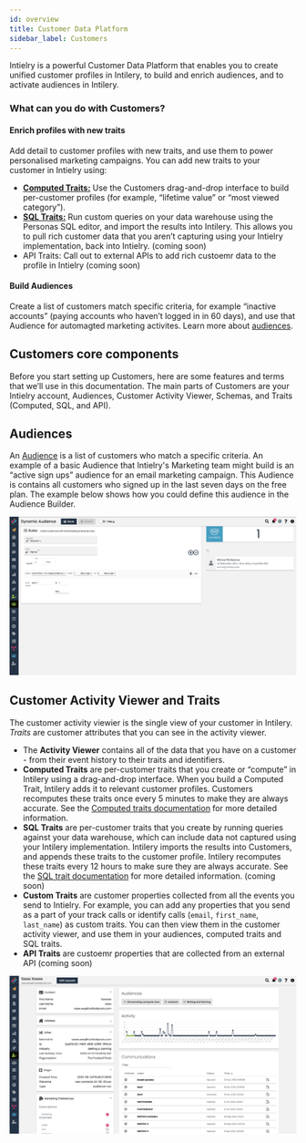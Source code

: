 ```yaml
---
id: overview
title: Customer Data Platform
sidebar_label: Customers
---
```


Intielry is a powerful Customer Data Platform that enables you to create unified customer profiles in Intilery, to build and enrich audiences, and to activate audiences in Intilery.

### What can you do with Customers?

#### Enrich profiles with new traits

Add detail to customer profiles with new traits, and use them to power personalised marketing campaigns. You can add new traits to your customer in Intielry using:

- [**Computed Traits:**](../customers/computed-traits/) Use the Customers drag-and-drop interface to build per-customer profiles (for example, “lifetime value” or “most viewed category”).
- [**SQL Traits:**](../customers/sql-traits/) Run custom queries on your data warehouse using the Personas SQL editor, and import the results into Intilery. This allows you to pull rich customer data that you aren’t capturing using your Intielry implementation, back into Intielry. (coming soon)
- API Traits: Call out to external APIs to add rich custoemr data to the profile in Intielry (coming soon)

#### Build Audiences

Create a list of customers match specific criteria, for example “inactive accounts” (paying accounts who haven’t logged in in 60 days), and use that Audience for automagted marketing activites. Learn more about [audiences](../customers/audiences).

## Customers core components

Before you start setting up Customers, here are some features and terms that we’ll use in this documentation. The main parts of Customers are your Intielry account, Audiences, Customer Activity Viewer, Schemas, and Traits (Computed, SQL, and API).

## Audiences

An [Audience](../customers/audiences/) is a list of customers who match a specific criteria. An example of a basic Audience that Intielry's Marketing team might build is an “active sign ups” audience for an email marketing campaign. This Audience is contains all customers who signed up in the last seven days on the free plan. The example below shows how you could define this audience in the Audience Builder.

![Fre Plan Audicne](/img/audience-signup.png)

## Customer Activity Viewer and Traits

The customer activity viewier is the single view of your customer in Intilery. *Traits* are customer attributes that you can see in the activity viewer.

- The **Activity Viewer** contains all of the data that you have on a customer - from their event history to their traits and identifiers.
- **Computed Traits** are per-customer traits that you create or “compute” in Intilery using a drag-and-drop interface. When you build a Computed Trait, Intilery adds it to relevant customer profiles. Customers recomputes these traits once every 5 minutes to make they are always accurate. See the [Computed traits documentation](../customers/computed-traits/) for more detailed information.
- **SQL Traits** are per-customer traits that you create by running queries against your data warehouse, which can include data not captured using your Intilery implementation. Intilery imports the results into Customers, and appends these traits to the customer profile. Intilery recomputes these traits every 12 hours to make sure they are always accurate. See the [SQL trait documentation](../customers/sql-traits/) for more detailed information. (coming soon)
- **Custom Traits** are customer properties collected from all the events you send to Intielry. For example, you can add any properties that you send as a part of your track calls or identify calls (`email`, `first_name`, `last_name`) as custom traits. You can then view them in the customer activity viewer, and use them in your audiences, computed traits and SQL traits.
- **API Traits** are custoemr properties that are collected from an external API (coming soon)

![Customer Activity Viewer](/img/customer-activity.png)